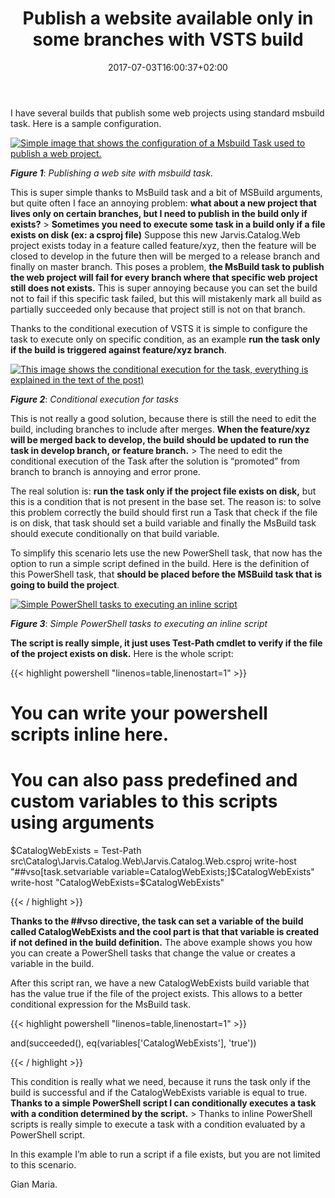 ﻿---
title: "Publish a website available only in some branches with VSTS build"
description: ""
date: 2017-07-03T16:00:37+02:00
draft: false
tags: [build,PowerShell,VSTS]
categories: [Team Foundation Server]
---
I have several builds that publish some web projects using standard msbuild task. Here is a sample configuration.

[![Simple image that shows the configuration of a Msbuild Task used to publish a web project.](https://www.codewrecks.com/blog/wp-content/uploads/2017/07/image_thumb.png "Publishing a web site with msbuild task.")](https://www.codewrecks.com/blog/wp-content/uploads/2017/07/image.png)

 ***Figure 1***: *Publishing a web site with msbuild task.*

This is super simple thanks to MsBuild task and a bit of MSBuild arguments, but quite often I face an annoying problem:  **what about a new project that lives only on certain branches, but I need to publish in the build only if exists?** >  **Sometimes you need to execute some task in a build only if a file exists on disk (ex: a csproj file)** Suppose this new Jarvis.Catalog.Web project exists today in a feature called feature/xyz, then the feature will be closed to develop in the future then will be merged to a release branch and finally on master branch. This poses a problem,  **the MsBuild task to publish the web project will fail for every branch where that specific web project still does not exists.** This is super annoying because you can set the build not to fail if this specific task failed, but this will mistakenly mark all build as partially succeeded only because that project still is not on that branch.

Thanks to the conditional execution of VSTS it is simple to configure the task to execute only on specific condition, as an example  **run the task only if the build is triggered against feature/xyz branch**.

[![This image shows the conditional execution for the task, everything is explained in the text of the post)](https://www.codewrecks.com/blog/wp-content/uploads/2017/07/image_thumb-1.png "Conditional execution for tasks")](https://www.codewrecks.com/blog/wp-content/uploads/2017/07/image-1.png)

 ***Figure 2***: *Conditional execution for tasks*

This is not really a good solution, because there is still the need to edit the build, including branches to include after merges.  **When the feature/xyz will be merged back to develop, the build should be updated to run the task in develop branch, or feature branch.** > The need to edit the conditional execution of the Task after the solution is “promoted” from branch to branch is annoying and error prone.

The real solution is:  **run the task only if the project file exists on disk,** but this is a condition that is not present in the base set. The reason is: to solve this problem correctly the build should first run a Task that check if the file is on disk, that task should set a build variable and finally the MsBuild task should execute conditionally on that build variable.

To simplify this scenario lets use the new PowerShell task, that now has the option to run a simple script defined in the build. Here is the definition of this PowerShell task, that  **should be placed before the MSBuild task that is going to build the project**.

[![Simple PowerShell tasks to executing an inline script](https://www.codewrecks.com/blog/wp-content/uploads/2017/07/image_thumb-2.png "Simple PowerShell tasks to executing an inline script")](https://www.codewrecks.com/blog/wp-content/uploads/2017/07/image-2.png)

 ***Figure 3***: *Simple PowerShell tasks to executing an inline script*

 **The script is really simple, it just uses Test-Path cmdlet to verify if the file of the project exists on disk.** Here is the whole script:

{{< highlight powershell "linenos=table,linenostart=1" >}}


# You can write your powershell scripts inline here. 
# You can also pass predefined and custom variables to this scripts using arguments
$CatalogWebExists = Test-Path src\Catalog\Jarvis.Catalog.Web\Jarvis.Catalog.Web.csproj
write-host "##vso[task.setvariable variable=CatalogWebExists;]$CatalogWebExists"
write-host "CatalogWebExists=$CatalogWebExists"

{{< / highlight >}}

 **Thanks to the ##vso directive, the task can set a variable of the build called CatalogWebExists and the cool part is that that variable is created if not defined in the build definition.** The above example shows you how you can create a PowerShell tasks that change the value or creates a variable in the build.

After this script ran, we have a new CatalogWebExists build variable that has the value true if the file of the project exists. This allows to a better conditional expression for the MsBuild task.

{{< highlight powershell "linenos=table,linenostart=1" >}}


and(succeeded(), eq(variables['CatalogWebExists'], 'true'))

{{< / highlight >}}

This condition is really what we need, because it runs the task only if the build is successful and if the CatalogWebExists variable is equal to true.  **Thanks to a simple PowerShell script I can conditionally executes a task with a condition determined by the script.** > Thanks to inline PowerShell scripts is really simple to execute a task with a condition evaluated by a PowerShell script.

In this example I’m able to run a script if a file exists, but you are not limited to this scenario.

Gian Maria.
